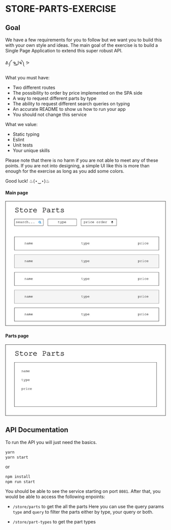 # STORE-PARTS-EXERCISE

## Goal

We have a few requirements for you to follow but we want you to build this with your own style and ideas.
The main goal of the exercise is to build a Single Page Application to extend this super robust API. 

ᕕ༼ ຈل͜ຈ༽ ᕗ 

What you must have:

- Two different routes
- The possibility to order by price implemented on the SPA side
- A way to request different parts by type
- The ability to request different search queries on typing
- An accurate README to show us how to run your app
- You should not change this service

What we value:

- Static typing
- Eslint
- Unit tests
- Your unique skills

Please note that there is no harm if you are not able to meet any of these points. If you are not into designing, a simple UI like this is more than enough for the exercise as long as you add some colors.

Good luck! ♨(⋆‿⋆)♨

#### Main page

![Main Page](assets/main-page.jpg "Main Page")

#### Parts page

![Part Page](assets/parts-page.jpg "Part Page")

## API Documentation

To run the API you will just need the basics.

```
yarn
yarn start
```

or

```
npm install
npm run start
```

You should be able to see the service starting on port `8081`. After that, you would be able to access the following enpoints:

- `/store/parts` to get the all the parts Here you can use the query params `type` and `query` to filter the parts either by type, your query or both.

- `/store/part-types` to get the part types

